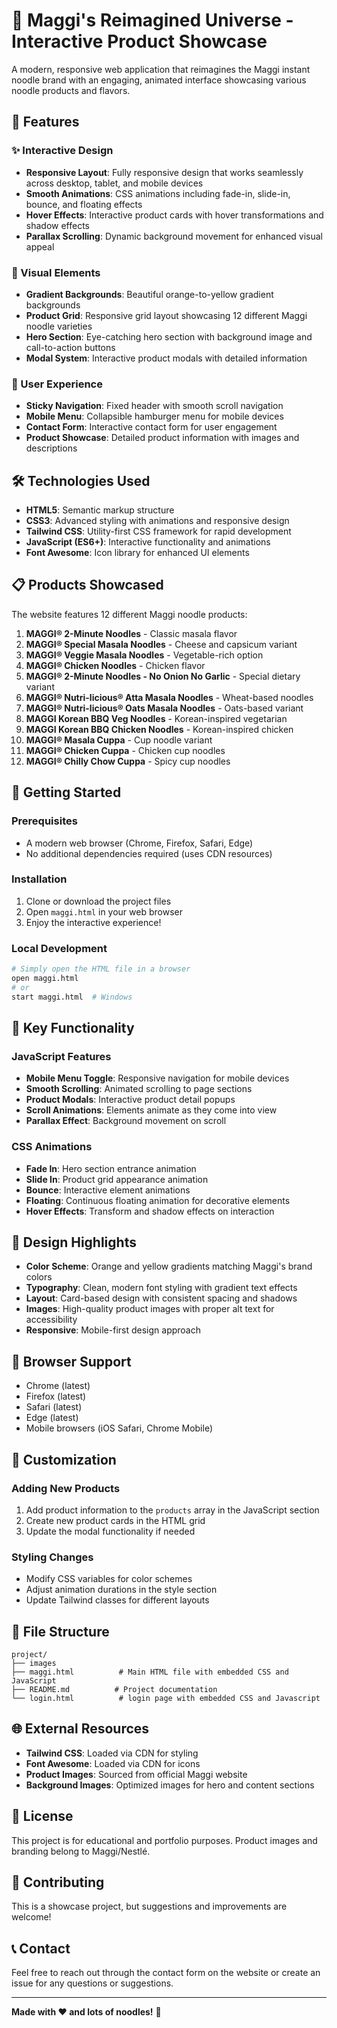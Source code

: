 # 🍜 Maggi's Reimagined Universe - Interactive Product Showcase

A modern, responsive web application that reimagines the Maggi instant noodle brand with an engaging, animated interface showcasing various noodle products and flavors.

## 🌟 Features

### ✨ Interactive Design
- **Responsive Layout**: Fully responsive design that works seamlessly across desktop, tablet, and mobile devices
- **Smooth Animations**: CSS animations including fade-in, slide-in, bounce, and floating effects
- **Hover Effects**: Interactive product cards with hover transformations and shadow effects
- **Parallax Scrolling**: Dynamic background movement for enhanced visual appeal

### 🎨 Visual Elements
- **Gradient Backgrounds**: Beautiful orange-to-yellow gradient backgrounds
- **Product Grid**: Responsive grid layout showcasing 12 different Maggi noodle varieties
- **Hero Section**: Eye-catching hero section with background image and call-to-action buttons
- **Modal System**: Interactive product modals with detailed information

### 📱 User Experience
- **Sticky Navigation**: Fixed header with smooth scroll navigation
- **Mobile Menu**: Collapsible hamburger menu for mobile devices
- **Contact Form**: Interactive contact form for user engagement
- **Product Showcase**: Detailed product information with images and descriptions

## 🛠️ Technologies Used

- **HTML5**: Semantic markup structure
- **CSS3**: Advanced styling with animations and responsive design
- **Tailwind CSS**: Utility-first CSS framework for rapid development
- **JavaScript (ES6+)**: Interactive functionality and animations
- **Font Awesome**: Icon library for enhanced UI elements

## 📋 Products Showcased

The website features 12 different Maggi noodle products:

1. **MAGGI® 2-Minute Noodles** - Classic masala flavor
2. **MAGGI® Special Masala Noodles** - Cheese and capsicum variant
3. **MAGGI® Veggie Masala Noodles** - Vegetable-rich option
4. **MAGGI® Chicken Noodles** - Chicken flavor
5. **MAGGI® 2-Minute Noodles - No Onion No Garlic** - Special dietary variant
6. **MAGGI® Nutri-licious® Atta Masala Noodles** - Wheat-based noodles
7. **MAGGI® Nutri-licious® Oats Masala Noodles** - Oats-based variant
8. **MAGGI Korean BBQ Veg Noodles** - Korean-inspired vegetarian
9. **MAGGI Korean BBQ Chicken Noodles** - Korean-inspired chicken
10. **MAGGI® Masala Cuppa** - Cup noodle variant
11. **MAGGI® Chicken Cuppa** - Chicken cup noodles
12. **MAGGI® Chilly Chow Cuppa** - Spicy cup noodles

## 🚀 Getting Started

### Prerequisites
- A modern web browser (Chrome, Firefox, Safari, Edge)
- No additional dependencies required (uses CDN resources)

### Installation
1. Clone or download the project files
2. Open `maggi.html` in your web browser
3. Enjoy the interactive experience!

### Local Development
```bash
# Simply open the HTML file in a browser
open maggi.html
# or
start maggi.html  # Windows
```

## 🎯 Key Functionality

### JavaScript Features
- **Mobile Menu Toggle**: Responsive navigation for mobile devices
- **Smooth Scrolling**: Animated scrolling to page sections
- **Product Modals**: Interactive product detail popups
- **Scroll Animations**: Elements animate as they come into view
- **Parallax Effect**: Background movement on scroll

### CSS Animations
- **Fade In**: Hero section entrance animation
- **Slide In**: Product grid appearance animation
- **Bounce**: Interactive element animations
- **Floating**: Continuous floating animation for decorative elements
- **Hover Effects**: Transform and shadow effects on interaction

## 🎨 Design Highlights

- **Color Scheme**: Orange and yellow gradients matching Maggi's brand colors
- **Typography**: Clean, modern font styling with gradient text effects
- **Layout**: Card-based design with consistent spacing and shadows
- **Images**: High-quality product images with proper alt text for accessibility
- **Responsive**: Mobile-first design approach

## 📱 Browser Support

- Chrome (latest)
- Firefox (latest)
- Safari (latest)
- Edge (latest)
- Mobile browsers (iOS Safari, Chrome Mobile)

## 🔧 Customization

### Adding New Products
1. Add product information to the `products` array in the JavaScript section
2. Create new product cards in the HTML grid
3. Update the modal functionality if needed

### Styling Changes
- Modify CSS variables for color schemes
- Adjust animation durations in the style section
- Update Tailwind classes for different layouts

## 📄 File Structure

```
project/
├── images              
├── maggi.html          # Main HTML file with embedded CSS and JavaScript
├── README.md          # Project documentation
└── login.html          # login page with embedded CSS and Javascript
```

## 🌐 External Resources

- **Tailwind CSS**: Loaded via CDN for styling
- **Font Awesome**: Loaded via CDN for icons
- **Product Images**: Sourced from official Maggi website
- **Background Images**: Optimized images for hero and content sections

## 📝 License

This project is for educational and portfolio purposes. Product images and branding belong to Maggi/Nestlé.

## 🤝 Contributing

This is a showcase project, but suggestions and improvements are welcome!

## 📞 Contact

Feel free to reach out through the contact form on the website or create an issue for any questions or suggestions.

---

**Made with ❤️ and lots of noodles!** 🍜
